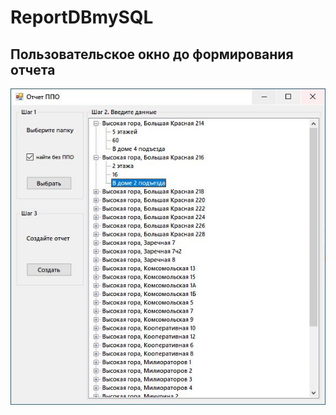 # ReportDBmySQL
## Пользовательское окно до формирования отчета
![Пользовательское окно](ScreenApp.JPG)

